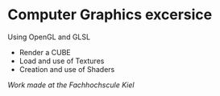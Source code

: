 # Computer Graphics excersice

Using OpenGL and GLSL
- Render a CUBE
- Load and use of Textures
- Creation and use of Shaders

*Work made at the Fachhochscule Kiel*
